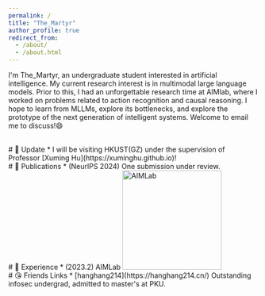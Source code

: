 ```yaml
---
permalink: /
title: "The_Martyr"
author_profile: true
redirect_from: 
  - /about/
  - /about.html
---
```


I'm The_Martyr, an undergraduate student interested in artificial intelligence. My current research interest is in multimodal large language models. Prior to this, I had an unforgettable research time at AIMlab, where I worked on problems related to action recognition and causal reasoning. I hope to learn from MLLMs, explore its bottlenecks, and explore the prototype of the next generation of intelligent systems. Welcome to email me to discuss!😄

<br>
# 📅 Update
*  I will be visiting HKUST(GZ) under the supervision of Professor [Xuming Hu](https://xuminghu.github.io)!

<br>
# 📝 Publications
* (NeurIPS 2024) One submission under review.

<br>
# 📇 Experience
* (2023.2) AIMLab

<img src="/images/AIMLab.jpg" alt="AIMLab" style="width: 200px; height: auto;" />

<br>
# 😘 Friends Links
* [hanghang214](https://hanghang214.cn/) Outstanding infosec undergrad, admitted to master's at PKU.
